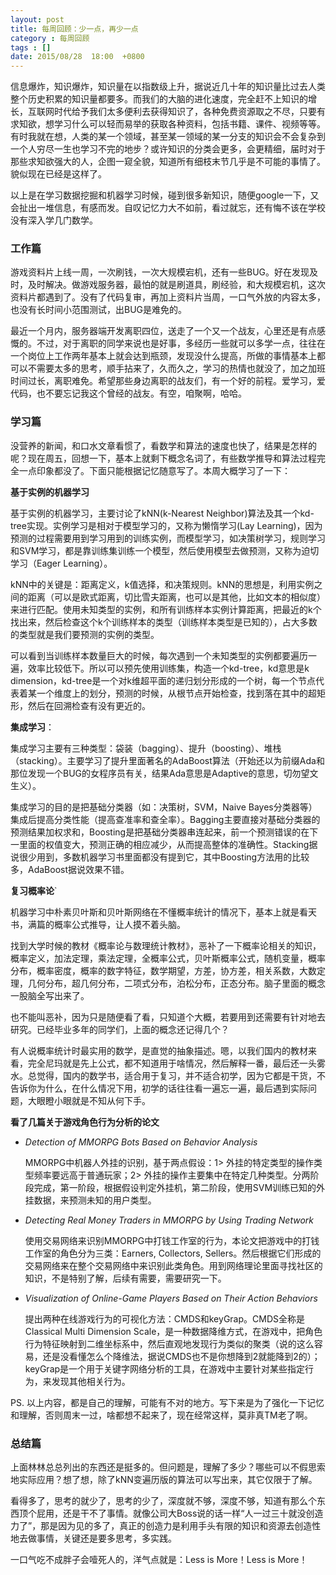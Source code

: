 ```yaml
---
layout: post
title: 每周回顾：少一点，再少一点
category : 每周回顾 
tags : []
date: 2015/08/28  18:00  +0800
--- 
```


信息爆炸，知识爆炸，知识量在以指数级上升，据说近几十年的知识量比过去人类整个历史积累的知识量都要多。而我们的大脑的进化速度，完全赶不上知识的增长，互联网时代给予我们太多便利去获得知识了，各种免费资源取之不尽，只要有求知欲，想学习什么可以轻而易举的获取各种资料，包括书籍、课件、视频等等。有时我就在想，人类的某一个领域，甚至某一领域的某一分支的知识会不会复杂到一个人穷尽一生也学习不完的地步？或许知识的分类会更多，会更精细，届时对于那些求知欲强大的人，企图一窥全貌，知道所有细枝末节几乎是不可能的事情了。貌似现在已经是这样了。

以上是在学习数据挖掘和机器学习时候，碰到很多新知识，随便google一下，又会扯出一堆信息，有感而发。自叹记忆力大不如前，看过就忘，还有悔不该在学校没有深入学几门数学。

<!--more-->

### 工作篇

游戏资料片上线一周，一次刷钱，一次大规模宕机，还有一些BUG。好在发现及时，及时解决。做游戏服务器，最怕的就是刷道具，刷经验，和大规模宕机，这次资料片都遇到了。没有了代码复审，再加上资料片当周，一口气外放的内容太多，也没有长时间小范围测试，出BUG是难免的。

最近一个月内，服务器端开发离职四位，送走了一个又一个战友，心里还是有点感慨的。不过，对于离职的同学来说也是好事，多经历一些就可以多学一点，往往在一个岗位上工作两年基本上就会达到瓶颈，发现没什么提高，所做的事情基本上都可以不需要太多的思考，顺手拈来了，久而久之，学习的热情也就没了，加之加班时间过长，离职难免。希望那些身边离职的战友们，有一个好的前程。爱学习，爱代码，也不要忘记我这个曾经的战友。有空，咱聚啊，哈哈。

### 学习篇

没营养的新闻，和口水文章看惯了，看数学和算法的速度也快了，结果是怎样的呢？现在周五，回想一下，基本上就剩下概念名词了，有些数学推导和算法过程完全一点印象都没了。下面只能根据记忆随意写了。本周大概学习了一下：


**基于实例的机器学习**

基于实例的机器学习，主要讨论了kNN(k-Nearest Neighbor)算法及其一个kd-tree实现。实例学习是相对于模型学习的，又称为懒惰学习(Lay Learning)，因为预测的过程需要用到学习用到的训练实例，而模型学习，如决策树学习，规则学习和SVM学习，都是靠训练集训练一个模型，然后使用模型去做预测，又称为迫切学习（Eager Learning）。

kNN中的关键是：距离定义，k值选择，和决策规则。kNN的思想是，利用实例之间的距离（可以是欧式距离，切比雪夫距离，也可以是其他，比如文本的相似度）来进行匹配。使用未知类型的实例，和所有训练样本实例计算距离，把最近的k个找出来，然后检查这个k个训练样本的类型（训练样本类型是已知的），占大多数的类型就是我们要预测的实例的类型。

可以看到当训练样本数量巨大的时候，每次遇到一个未知类型的实例都要遍历一遍，效率比较低下。所以可以预先使用训练集，构造一个kd-tree，kd意思是k dimension，kd-tree是一个对k维超平面的递归划分形成的一个树，每一个节点代表着某一个维度上的划分，预测的时候，从根节点开始检查，找到落在其中的超矩形，然后在回溯检查有没有更近的。
 

**集成学习**：

集成学习主要有三种类型：袋装（bagging）、提升（boosting）、堆栈（stacking）。主要学习了提升里面著名的AdaBoost算法（开始还以为前缀Ada和那位发现一个BUG的女程序员有关，结果Ada意思是Adaptive的意思，切勿望文生义）。

集成学习的目的是把基础分类器（如：决策树，SVM，Naive Bayes分类器等）集成后提高分类性能（提高查准率和查全率）。Bagging主要直接对基础分类器的预测结果加权求和，Boosting是把基础分类器串连起来，前一个预测错误的在下一里面的权值变大，预测正确的相应减少，从而提高整体的准确性。Stacking据说很少用到，多数机器学习书里面都没有提到它，其中Boosting方法用的比较多，AdaBoost据说效果不错。


**复习概率论**`

机器学习中朴素贝叶斯和贝叶斯网络在不懂概率统计的情况下，基本上就是看天书，满篇的概率公式推导，让人摸不着头脑。

找到大学时候的教材《概率论与数理统计教材》，恶补了一下概率论相关的知识，概率定义，加法定理，乘法定理，全概率公式，贝叶斯概率公式，随机变量，概率分布，概率密度，概率的数字特征，数学期望，方差，协方差，相关系数，大数定理，几何分布，超几何分布，二项式分布，泊松分布，正态分布。脑子里面的概念一股脑全写出来了。

也不能叫恶补，因为只是随便看了看，只知道个大概，若要用到还需要有针对地去研究。已经毕业多年的同学们，上面的概念还记得几个？

有人说概率统计时最实用的数学，是直觉的抽象描述。嗯，以我们国内的教材来看，完全尼玛就是先上公式，都不知道用于啥情况，然后解释一番，最后还一头雾水。总觉得，国内的数学书，适合用于复习，并不适合初学，因为它都是干货，不告诉你为什么，在什么情况下用，初学的话往往看一遍忘一遍，最后遇到实际问题，大眼瞪小眼就是不知从何下手。


**看了几篇关于游戏角色行为分析的论文**

- *Detection of MMORPG Bots Based on Behavior Analysis*

   MMORPG中机器人外挂的识别，基于两点假设：1> 外挂的特定类型的操作类型频率要远高于普通玩家；2> 外挂的操作主要集中在特定几种类型。分两阶段完成，第一阶段，根据假设判定外挂机，第二阶段，使用SVM训练已知的外挂数据，来预测未知的用户类型。

- *Detecting Real Money Traders in MMORPG by Using Trading Network*

   使用交易网络来识别MMORPG中打钱工作室的行为，本论文把游戏中的打钱工作室的角色分为三类：Earners, Collectors, Sellers。然后根据它们形成的交易网络来在整个交易网络中来识别此类角色。用到网络理论里面寻找社区的知识，不是特别了解，后续有需要，需要研究一下。

- *Visualization of Online-Game Players Based on Their Action Behaviors*

   提出两种在线游戏行为的可视化方法：CMDS和keyGrap。CMDS全称是Classical Multi Dimension Scale，是一种数据降维方式，在游戏中，把角色行为特征映射到二维坐标系中，然后直观地发现行为类似的聚类（说的这么容易，还是没看懂怎么个降维法，据说CMDS也不是你想降到2就能降到2的）；keyGrap是一个用于关键字网络分析的工具，在游戏中主要针对某些指定行为，来发现其他相关行为。


PS. 以上内容，都是自己的理解，可能有不对的地方。写下来是为了强化一下记忆和理解，否则周末一过，啥都想不起来了，现在经常这样，莫非真TM老了啊。


### 总结篇

上面林林总总列出的东西还是挺多的。但问题是，理解了多少？哪些可以不假思索地实际应用？想了想，除了kNN变遍历版的算法可以写出来，其它仅限于了解。

看得多了，思考的就少了，思考的少了，深度就不够，深度不够，知道有那么个东西顶个屁用，还是干不了事情。就像公司大Boss说的话一样“人一过三十就没创造力了”，那是因为见的多了，真正的创造力是利用手头有限的知识和资源去创造性地去做事情，关键还是要多思考，多实践。

一口气吃不成胖子会噎死人的，洋气点就是：Less is More！Less is More！

